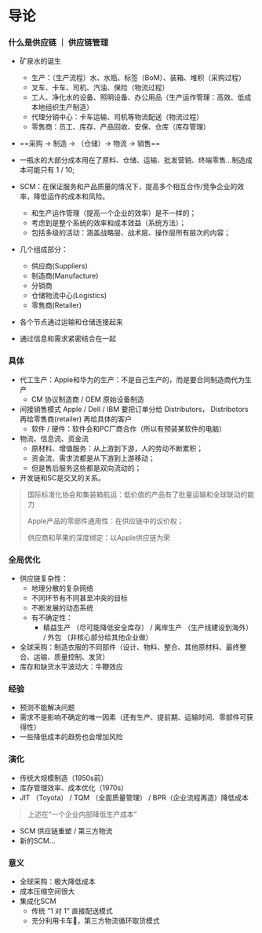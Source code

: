 # 导论



### 什么是供应链 ｜ 供应链管理


- 矿泉水的诞生
    - 生产：（生产流程）水、水瓶、标签（BoM）、装箱、堆积（采购过程）
    - 叉车、卡车、司机、汽油、保险（物流过程）
    - 工人、净化水的设备、照明设备、办公用品（生产运作管理：高效、低成本地组织生产制造）
    - 代理分销中心：卡车运输、司机等物流配送（物流过程）
    - 零售商：员工、库存、产品回收、安保、仓库（库存管理）

- ==采购 -> 制造 -> （仓储）-> 物流 -> 销售==
- 一瓶水的大部分成本用在了原料、仓储、运输、批发营销、终端零售...制造成本可能只有 1 / 10;

- SCM：在保证服务和产品质量的情况下，提高多个相互合作/竞争企业的效率，降低运作的成本和风险。
    - 和生产运作管理（提高一个企业的效率）是不一样的；
    - 考虑到是整个系统的效率和成本效益（系统方法）；
    - 包括多级的活动：涵盖战略层、战术层、操作层所有层次的内容；


- 几个组成部分：
    - 供应商(Suppliers)
    - 制造商(Manufacture)
    - 分销商 
    - 仓储物流中心(Logistics)
    - 零售商(Retailer) 
- 各个节点通过运输和仓储连接起来
- 通过信息和需求紧密结合在一起


### 具体

- 代工生产：Apple和华为的生产：不是自己生产的，而是要合同制造商代为生产
    - CM 协议制造商 / OEM 原始设备制造
- 间接销售模式 Apple / Dell / IBM 要把订单分给 Distributors， Distribotors 再给零售商(retailer) 再给具体的客户
    - 软件 / 硬件：软件会和PC厂商合作（所以有预装某软件的电脑）
- 物流、信息流、资金流
    - 原材料、增值服务：从上游到下游，人的劳动不断累积；
    - 资金流、需求流都是从下游到上游移动；
    - 但是售后服务这些都是双向流动的；
- 开发链和SC是交叉的关系。


> 国际标准化协会和集装箱航运：低价值的产品有了批量运输和全球联动的能力
>
> Apple产品的零部件通用性：在供应链中的议价权；
>
> 供应商和苹果的深度绑定：以Apple供应链为荣


### 全局优化

- 供应链复杂性：
    - 地理分散的复杂网络
    - 不同环节有不同甚至冲突的目标
    - 不断发展的动态系统
    - 有不确定性：
        - 精益生产 （尽可能降低安全库存） / 离岸生产 （生产线建设到海外） / 外包 （非核心部分给其他企业做）
- 全球采购：制造衣服的不同部件（设计、物料、整合、其他原材料、最终整合、运输、质量控制、发货）
- 库存和缺货水平波动大：牛鞭效应



### 经验

- 预测不能解决问题
- 需求不是影响不确定的唯一因素（还有生产、提前期、运输时间、零部件可获得性）
- 一些降低成本的趋势也会增加风险


### 演化

- 传统大规模制造（1950s前）
- 库存管理效率、成本优化（1970s）
- JIT （Toyota） / TQM （全面质量管理） / BPR（企业流程再造）降低成本

> 上述在“一个企业内部降低生产成本”

- SCM 供应链重塑 / 第三方物流 
- 新的SCM...


### 意义

- 全球采购：极大降低成本
- 成本压缩空间很大
- 集成化SCM
    - 传统 “1 对 1” 直接配送模式
    - 充分利用卡车🚛，第三方物流循环取货模式
